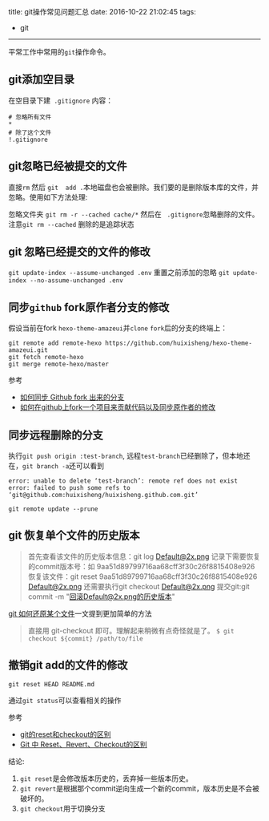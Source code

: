 title: git操作常见问题汇总
date: 2016-10-22 21:02:45
tags:
- git
---

平常工作中常用的`git`操作命令。

<!--more-->

## git添加空目录
在空目录下建` .gitignore`
内容：
```
# 忽略所有文件
*
# 除了这个文件
!.gitignore
```

## git忽略已经被提交的文件

直接`rm` 然后 `git  add .`本地磁盘也会被删除。我们要的是删除版本库的文件，并忽略。使用如下方法处理:

忽略文件夹 `git rm -r --cached cache/*` 然后在 ` .gitignore`忽略删除的文件。注意`git rm --cached` 删除的是追踪状态

## git 忽略已经提交的文件的修改

`git update-index --assume-unchanged .env`
重置之前添加的忽略
`git update-index --no-assume-unchanged .env`

## 同步`github` fork原作者分支的修改

假设当前在fork `hexo-theme-amazeui`并`clone` `fork`后的分支的终端上：
```
git remote add remote-hexo https://github.com/huixisheng/hexo-theme-amazeui.git
git fetch remote-hexo
git merge remote-hexo/master
```

参考
- [如何同步 Github fork 出来的分支](http://jinlong.github.io/2015/10/12/syncing-a-fork/)
- [如何在github上fork一个项目来贡献代码以及同步原作者的修改](http://www.cnblogs.com/rubylouvre/archive/2013/01/24/2874694.html)

## 同步远程删除的分支
执行`git push origin :test-branch`, 远程`test-branch`已经删除了，但本地还在，`git branch -a`还可以看到
```
error: unable to delete ‘test-branch’: remote ref does not exist
error: failed to push some refs to ‘git@github.com:huixisheng/huixisheng.github.com.git’
```
```
git remote update --prune
```

## git 恢复单个文件的历史版本

>首先查看该文件的历史版本信息：git log Default@2x.png
记录下需要恢复的commit版本号：如 9aa51d89799716aa68cff3f30c26f8815408e926
恢复该文件：git reset 9aa51d89799716aa68cff3f30c26f8815408e926 Default@2x.png
还需要执行git checkout Default@2x.png
提交git:git commit -m "回滚Default@2x.png的历史版本"

[git 如何还原某个文件](https://segmentfault.com/q/1010000002464973)一文提到更加简单的方法
>直接用 git-checkout 即可。理解起来稍微有点奇怪就是了。
`$ git checkout ${commit} /path/to/file`

## 撤销git add的文件的修改 ##

`git reset HEAD README.md`

通过`git status`可以查看相关的操作

参考
- [git的reset和checkout的区别](https://segmentfault.com/a/1190000006185954)
- [Git 中 Reset、Revert、Checkout的区别](https://yhhwpp.github.io/2016/10/31/Git-%E4%B8%AD-Reset%E3%80%81Revert%E3%80%81Checkout%E7%9A%84%E5%8C%BA%E5%88%AB/)

结论:

1. `git reset`是会修改版本历史的，丢弃掉一些版本历史。
2. `git revert`是根据那个commit逆向生成一个新的commit，版本历史是不会被破坏的。
3. `git checkout`用于切换分支



